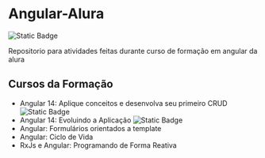 # Angular-Alura
<img alt="Static Badge" src="https://img.shields.io/badge/Angular-Curso Em Andamento-red">


Repositorio para atividades feitas durante curso de formação em angular da alura
## Cursos da Formação
- Angular 14: Aplique conceitos e desenvolva seu primeiro CRUD <img alt="Static Badge" src="https://img.shields.io/badge/Concluído-green">
- Angular 14: Evoluindo a Aplicação <img alt="Static Badge" src="https://img.shields.io/badge/Em Andamento-darkred">
- Angular: Formulários orientados a template
- Angular: Ciclo de Vida
- RxJs e Angular: Programando de Forma Reativa 
